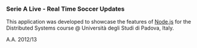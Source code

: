 ### Serie A Live - Real Time Soccer Updates
This application was developed to showcase the features of [Node.js](http://nodejs.org) for the Distributed Systems course @ Università degli Studi di Padova, Italy.

A.A. 2012/13